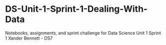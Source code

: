 # DS-Unit-1-Sprint-1-Dealing-With-Data
Notebooks, assignments, and sprint challenge for Data Science Unit 1 Sprint 1
Xander Bennett - DS7
